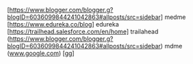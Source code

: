 [https://www.blogger.com/blogger.g?blogID=6036099844241042863#allposts/src=sidebar] medme <br>
[https://www.edureka.co/blog] edureka <br>
[https://trailhead.salesforce.com/en/home] trailahead <br>
(https://www.blogger.com/blogger.g?blogID=6036099844241042863#allposts/src=sidebar) mdme <br>
(www.google.com) [gg] <br>
